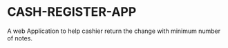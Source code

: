 # CASH-REGISTER-APP
A web Application to help cashier return the change with minimum number of notes.
